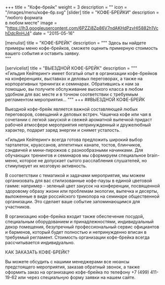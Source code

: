 +++
title = "Кофе-брейк"
weight = 3
description = ""
icon = "/images/menu/кофе-бр.svg"
[slider]
  title = "КОФЕ-БРЕЙКИ"
  description = "любого формата <br> в любом месте"
  image = "https://lh3.googleusercontent.com/6PZZi8Zp86V7ndAKHdPzyHI5882h1VchDdcRnHJ4"
date = "2015-05-16"

[menulist]
  title = "КОФЕ-БРЕЙК"
  description = """
Здесь вы найдете примеры меню кофе-брейков, сможете оценить примерную стоимость вашего события и оставить заявку.  
"""  

[servicelist]
  title = "ВЫЕЗДНОЙ КОФЕ-БРЕЙК"
  description = """  
«Гильдия Кейтеринг» имеет богатый опыт в организации кофе-брейков на конференциях, выставках и деловых переговорах, а также на корпоративных тренингах и семинарах. Обратившись к нам за помощью, вы получите обслуживание высокого класса в любом удобном для вас месте и в точном соответствии с требуемым регламентом мероприятия…
"""
+++
##ВЫЕЗДНОЙ КОФЕ-БРЕЙК

Выездной кофе-брейк является важной составляющей любых переговоров, совещаний и деловых встреч. Чашечка кофе или чая в сочетании с легкой закуской и свежей ароматной выпечкой придаст рабочей атмосфере мероприятия непринужденный и дружелюбный характер, подарит заряд энергии и снимет усталость.  

«Гильдия Кейтеринг» всегда готова предложить широкий выбор тарталеток, круассанов, аппетитных канапе, тостов, блинчиков, сэндвичей и мини-пирожков с разнообразными начинками. Для обучающих тренингов и семинаров мы сформируем специальное brain-меню, которое не допускает сытого расслабления слушателей, но стимулирует их мозговую активность.  

В соответствии с тематикой и задачами мероприятия, мы можем организовать для вас стилизованные кофе-паузы в единой цветовой гамме:  например - зеленый цвет закусок на конференции, посвященной здоровому образу жизни или проблемам экологии, выпечка и десерты, выложенные в виде российского триколора на семинаре общественной организации. Это сделает ваше событие запоминающимся для участников.

В организацию кофе-брейка входит также обеспечение посудой, специальным оборудованием  и принадлежностями, индивидуальный декор помещения, безупречный профессиональный сервис официантов и барменов, который будет полностью и непринужденно вписан в требуемый регламент. Стоимость организации кофе-брейка всегда рассчитывается индивидуально.

КАК ЗАКАЗАТЬ КОФЕ-БРЕЙК?

Вы можете обсудить с нашими менеджерами все нюансы предстоящего мероприятия, заказав обратный звонок, а также оформить заказ на организацию кофе-брейка по телефону +7 (499) 411-19-62 или через специальную форму заявки на нашем сайте.
